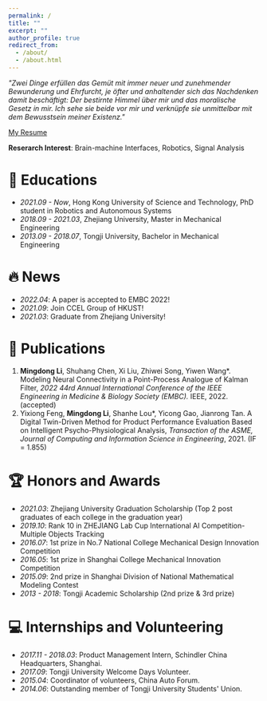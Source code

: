 ```yaml
---
permalink: /
title: ""
excerpt: ""
author_profile: true
redirect_from: 
  - /about/
  - /about.html
---
```


<!-- {% if site.google_scholar_stats_use_cdn %}
{% assign gsDataBaseUrl = "https://cdn.jsdelivr.net/gh/" | append: site.repository | append: "@" %}
{% else %}
{% assign gsDataBaseUrl = "https://raw.githubusercontent.com/" | append: site.repository | append: "/" %}
{% endif %}
{% assign url = gsDataBaseUrl | append: "google-scholar-stats/gs_data_shieldsio.json" %} -->

<span class='anchor' id='about-me'></span>

*"Zwei Dinge erfüllen das Gemüt mit immer neuer und zunehmender Bewunderung und Ehrfurcht, je öfter und anhaltender sich das Nachdenken damit beschäftigt: Der bestirnte Himmel über mir und das moralische Gesetz in mir. Ich sehe sie beide vor mir und verknüpfe sie unmittelbar mit dem Bewusstsein meiner Existenz."*

[My Resume](https://drive.google.com/file/d/1so8uxdsuAj3vlGVChhCj0huzFwfS1yjo/view?usp=sharing)

**Reserarch Interest**: Brain-machine Interfaces, Robotics, Signal Analysis

# 📖 Educations
- *2021.09 - Now*, Hong Kong University of Science and Technology, PhD student in Robotics and Autonomous Systems
- *2018.09 - 2021.03*, Zhejiang University, Master in Mechanical Engineering
- *2013.09 - 2018.07*, Tongji University, Bachelor in Mechanical Engineering

# 🔥 News
- *2022.04*: A paper is accepted to EMBC 2022!
- *2021.09*: Join CCEL Group of HKUST!
- *2021.03*: Graduate from Zhejiang University!

# 📝 Publications 
1. **Mingdong Li**, Shuhang Chen, Xi Liu, Zhiwei Song, Yiwen Wang*. Modeling Neural Connectivity in a Point-Process Analogue of Kalman Filter, *2022 44rd Annual International Conference of the IEEE Engineering in Medicine & Biology Society (EMBC).* IEEE, 2022. (accepted)
2. Yixiong Feng, **Mingdong Li**, Shanhe Lou*, Yicong Gao, Jianrong Tan. A Digital Twin-Driven Method for Product Performance Evaluation Based on Intelligent Psycho-Physiological Analysis, *Transaction of the ASME, Journal of Computing and Information Science in Engineering*, 2021. (IF = 1.855)
<!-- 3. **Mingdong Li**, Shanhe Lou*, Yicong Gao, Hao Zheng, Bingtao Hu, Jianrong Tan. A cerebellar operant conditioning-inspired constraint satisfaction approach for product design concept generation, *International Journal of Production Research*, 2022. (under review, IF = 8.568) -->
<!-- 4. Xuanyu Wu, Zhaoxi Hong*, Yixiong Feng, **Mingdong Li**, Shanhe Lou, Jianrong Tan. A semantic analysis driven customer requirements mining method for product conceptual design, ***Scientific Reports***, 2021. (under second revision, IF = 4.379) -->
   

# 🏆 Honors and Awards
- *2021.03*: Zhejiang University Graduation Scholarship (Top 2 post graduates of each college in the graduation year)
- *2019.10*: Rank 10 in ZHEJIANG Lab Cup International AI Competition-Multiple Objects Tracking
- *2016.07*: 1st prize in No.7 National College Mechanical Design Innovation Competition 
- *2016.05*: 1st prize in Shanghai College Mechanical Innovation Competition 
- *2015.09*: 2nd prize in Shanghai Division of National Mathematical Modeling Contest 
- *2013 - 2018*: Tongji Academic Scholarship (2nd prize & 3rd prize)


# 💻 Internships and Volunteering
- *2017.11 - 2018.03*: Product Management Intern, Schindler China Headquarters, Shanghai. 
- *2017.09*: Tongji University Welcome Days Volunteer.
- *2015.04*: Coordinator of volunteers, China Auto Forum.
- *2014.06*: Outstanding member of Tongji University Students' Union.